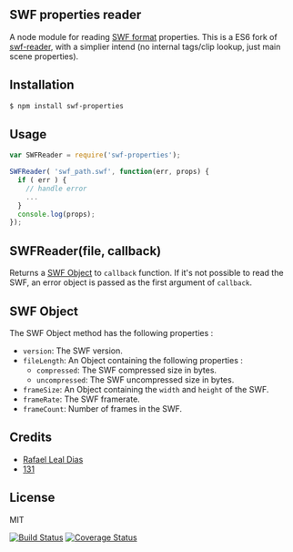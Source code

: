 ## SWF properties reader
  
A node module for reading [SWF format][swf-format] properties. This is a ES6 fork of [swf-reader](https://github.com/rafaeldias/swf-reader), with a simplier intend (no internal tags/clip lookup, just main scene properties).


## Installation

```sh
$ npm install swf-properties
```

## Usage

```js
var SWFReader = require('swf-properties');

SWFReader( 'swf_path.swf', function(err, props) {
  if ( err ) {
    // handle error
    ...
  }
  console.log(props);
});
``` 

## SWFReader(file, callback)

Returns a [SWF Object](#swf-object) to `callback` function. If it's not possible to read the SWF, an error object is passed as the first argument of `callback`.


## <a name="swf-object"></a>SWF Object

The SWF Object method has the following properties :

* `version`: The SWF version.
* `fileLength`: An Object containing the following properties :
  * `compressed`: The SWF compressed size in bytes.
  * `uncompressed`: The SWF uncompressed size in bytes.
* `frameSize`: An Object containing the `width` and `height` of the SWF.
* `frameRate`: The SWF framerate.
* `frameCount`: Number of frames in the SWF.



## Credits
* [Rafael Leal Dias][rdleal-git]
* [131][131]

## License

MIT 

[![Build Status](https://travis-ci.org/131/swf-properties.svg?branch=master)](https://travis-ci.org/131/swf-properties)
[![Coverage Status](https://coveralls.io/repos/github/131/swf-properties/badge.svg?branch=master)](https://coveralls.io/github/131/swf-properties?branch=master)

[nodejs]: http://www.nodejs.org
[swf-format]: http://wwwimages.adobe.com/content/dam/Adobe/en/devnet/swf/pdf/swf-file-format-spec.pdf
[rdleal-git]: https://github.com/rafaeldias
[131]: https://github.com/131
